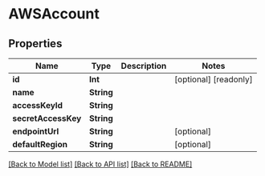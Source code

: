 # AWSAccount

## Properties

Name | Type | Description | Notes
------------ | ------------- | ------------- | -------------
**id** | **Int** |  | [optional] [readonly] 
**name** | **String** |  | 
**accessKeyId** | **String** |  | 
**secretAccessKey** | **String** |  | 
**endpointUrl** | **String** |  | [optional] 
**defaultRegion** | **String** |  | [optional] 

[[Back to Model list]](../README.md#documentation-for-models) [[Back to API list]](../README.md#documentation-for-api-endpoints) [[Back to README]](../README.md)


